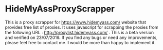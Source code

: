 # HideMyAssProxyScrapper
This is a proxy scrapper for https://www.hidemyass.com/ website that provides free list of proxies. It uses javascript for scrapping the proxies from the following URL : http://proxylist.hidemyass.com/ . This is a beta version and verified on 23/07/2016. If you find any bugs or need any improvements, please feel free to contact me. I would be more than happy to implement it.
